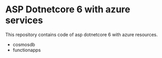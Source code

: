 # ASP Dotnetcore 6 with azure services
This repository contains code of asp dotnetcore 6 with azure resources.

* cosmosdb
* functionapps